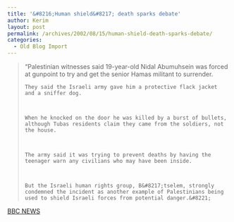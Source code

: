 ```yaml
---
title: '&#8216;Human shield&#8217; death sparks debate'
author: Kerim
layout: post
permalink: /archives/2002/08/15/human-shield-death-sparks-debate/
categories:
  - Old Blog Import
---
```


>   &#8220;Palestinian witnesses said 19-year-old Nidal Abumuhsein was forced at gunpoint to try and get the senior Hamas militant to surrender. 
>   
>   
>     They said the Israeli army gave him a protective flack jacket and a sniffer dog.
>   
>   
>   
>     When he knocked on the door he was killed by a burst of bullets, although Tubas residents claim they came from the soldiers, not the house.
>   
>   
>   
>     The army said it was trying to prevent deaths by having the teenager warn any civilians who may have been inside.
>   
>   
>   
>     But the Israeli human rights group, B&#8217;tselem, strongly condemned the incident as another example of Palestinians being used to shield Israeli forces from potential danger.&#8221;
>   


<a href="http://news.bbc.co.uk/2/hi/middle_east/2195155.stm" onclick="_gaq.push(['_trackEvent', 'outbound-article', 'http://news.bbc.co.uk/2/hi/middle_east/2195155.stm', 'BBC NEWS']);" >BBC NEWS</a>

